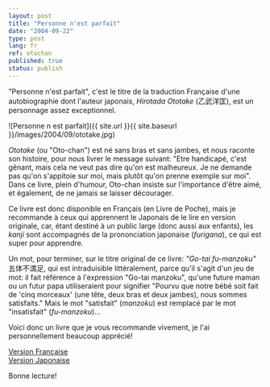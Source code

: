 ```yaml
---
layout: post
title: "Personne n'est parfait"
date: "2004-09-22"
type: post
lang: fr
ref: otochan
published: true
status: publish
---
```




"Personne n'est parfait", c'est le titre de la traduction Française d'une autobiographie dont l'auteur japonais, _Hirotada Ototake_ (乙武洋匡), est un personnage assez exceptionnel.

![Personne n est parfait]({{ site.url }}{{ site.baseurl }}/images/2004/09/ototake.jpg)

_Ototake_ (ou "Oto-chan") est né sans bras et sans jambes, et nous raconte son histoire, pour nous livrer le message suivant: "Etre handicapé, c'est gênant, mais cela ne veut pas dire qu'on est malheureux. Je ne demande pas qu'on s'appitoie sur moi, mais plutôt qu'on prenne exemple sur moi". Dans ce livre, plein d'humour, Oto-chan insiste sur l'importance d'être aimé, et également, de ne jamais se laisser décourager.

Ce livre est donc disponible en Français (en Livre de Poche), mais je recommande à ceux qui apprennent le Japonais de le lire en version originale, car, étant destiné à un public large (donc aussi aux enfants), les _kanji_ sont accompagnés de la prononciation japonaise (_furigana_), ce qui est super pour apprendre.

Un mot, pour terminer, sur le titre original de ce livre: _"Go-tai fu-manzoku"_ 五体不満足, qui est intraduisible littéralement, parce qu'il s'agit d'un jeu de mot: il fait référence à l'expression "Go-tai manzoku", qu'une future maman ou un futur papa utiliseraient pour signifier "Pourvu que notre bébé soit fait de 'cinq morceaux' (une tête, deux bras et deux jambes), nous sommes satisfaits." Mais le mot "satisfait" (_manzoku_) est remplacé par le mot "insatisfait" (_fu-manzoku_)...

Voici donc un livre que je vous recommande vivement, je l'ai personnellement beaucoup apprécié!

[Version Française](http://www.amazon.fr/exec/obidos/ASIN/2253152412/qid=1096030595/ref=sr_8_xs_ap_i1_xgl/171-3289662-7132214)  
[Version Japonaise](http://www.amazon.co.jp/exec/obidos/ASIN/4062091542/qid=1096030961/ref=sr_8_xs_ap_i1_xgl/250-6872055-5241825)

Bonne lecture!


